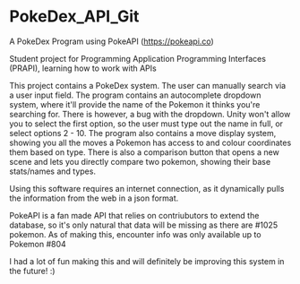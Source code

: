 # PokeDex_API_Git
 A PokeDex Program using PokeAPI (https://pokeapi.co)

 Student project for Programming Application Programming Interfaces (PRAPI), learning how to work with APIs

 This project contains a PokeDex system.
 The user can manually search via a user input field.
 The program contains an autocomplete dropdown system, where it'll provide the name of the Pokemon it thinks you're searching for.
 There is however, a bug with the dropdown.  Unity won't allow you to select the first option, so the user must type out the name in full, or select options 2 - 10.
 The program also contains a move display system, showing you all the moves a Pokemon has access to and colour coordinates them based on type.
 There is also a comparison button that opens a new scene and lets you directly compare two pokemon, showing their base stats/names and types.

 Using this software requires an internet connection, as it dynamically pulls the information from the web in a json format.

 PokeAPI is a fan made API that relies on contriubutors to extend the database, so it's only natural that data will be missing as there are #1025 pokemon. 
 As of making this, encounter info was only available up to Pokemon #804

 I had a lot of fun making this and will definitely be improving this system in the future! :)
